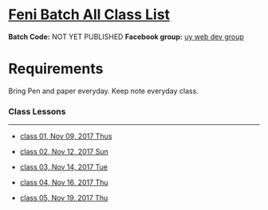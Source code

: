 # [Feni Batch All Class List](https://poloey.github.io/feni-uy-sun)

**Batch Code:** NOT YET PUBLISHED
**Facebook group:** [uy web dev group](https://www.facebook.com/groups/1656540661051567/)


# Requirements
Bring Pen and paper everyday. Keep note everyday class.


### Class Lessons

--------
* [class 01, Nov 09, 2017 Thus](https://github.com/poloey/01_usun_nov_09)

* [class 02, Nov 12, 2017 Sun](https://github.com/poloey/02_usun_nov_12)

* [class 03, Nov 14, 2017 Tue](https://github.com/poloey/03_usun_nov_14)

* [class 04, Nov 16, 2017 Thu](https://github.com/poloey/04_usun_nov_16)

* [class 05, Nov 19, 2017 Thu](https://github.com/poloey/05_usun_nov_19)

